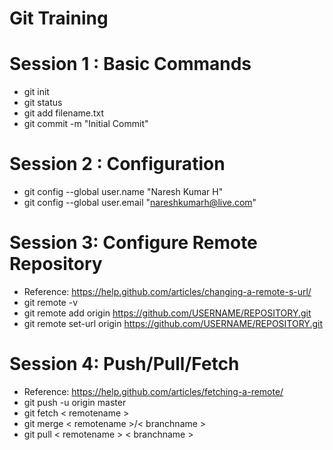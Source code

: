 # Git Training

# Session 1 : Basic Commands
* git init
* git status
* git add filename.txt
* git commit -m "Initial Commit"


# Session 2 : Configuration
* git config --global user.name "Naresh Kumar H"
* git config --global user.email "nareshkumarh@live.com"

# Session 3: Configure Remote Repository
* Reference: https://help.github.com/articles/changing-a-remote-s-url/
* git remote -v
* git remote add origin https://github.com/USERNAME/REPOSITORY.git
* git remote set-url origin https://github.com/USERNAME/REPOSITORY.git

# Session 4: Push/Pull/Fetch
* Reference: https://help.github.com/articles/fetching-a-remote/
* git push -u origin master
* git fetch < remotename > 
* git merge < remotename >/< branchname >
* git pull < remotename > < branchname >


